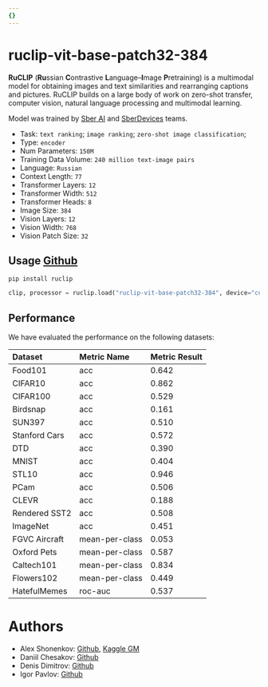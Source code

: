 ```yaml
---
{}
---
```

# ruclip-vit-base-patch32-384

**RuCLIP** (**Ru**ssian **C**ontrastive **L**anguage–**I**mage **P**retraining) is a multimodal model 
for obtaining images and text similarities and rearranging captions and pictures. 
RuCLIP builds on a large body of work on zero-shot transfer, computer vision, natural language processing and 
multimodal learning. 

Model was trained by [Sber AI](https://github.com/sberbank-ai) and [SberDevices](https://sberdevices.ru/) teams.  
* Task: `text ranking`; `image ranking`; `zero-shot image classification`;
* Type: `encoder`
* Num Parameters: `150M`
* Training Data Volume: `240 million text-image pairs`
* Language: `Russian`
* Context Length: `77`
* Transformer Layers: `12`
* Transformer Width: `512`
* Transformer Heads: `8`
* Image Size: `384`
* Vision Layers: `12`
* Vision Width: `768`
* Vision Patch Size: `32`

## Usage [Github](https://github.com/sberbank-ai/ru-clip)

```
pip install ruclip
```

```python
clip, processor = ruclip.load("ruclip-vit-base-patch32-384", device="cuda")
```


## Performance
We have evaluated the performance on the following datasets:

| Dataset       | Metric Name    | Metric Result               |
|:--------------|:---------------|:----------------------------|
| Food101       | acc            | 0.642                       |
| CIFAR10       | acc            | 0.862                       |
| CIFAR100      | acc            | 0.529                       |
| Birdsnap      | acc            | 0.161                       |
| SUN397        | acc            | 0.510                       |
| Stanford Cars | acc            | 0.572                       |
| DTD           | acc            | 0.390	                     |
| MNIST         | acc            | 0.404	                     |
| STL10         | acc            | 0.946	                     |
| PCam          | acc            | 0.506                       |
| CLEVR         | acc            | 0.188                       |
| Rendered SST2 | acc            | 0.508                       |
| ImageNet      | acc            | 0.451                       |
| FGVC Aircraft | mean-per-class | 0.053                       |
| Oxford Pets   | mean-per-class | 0.587                       |
| Caltech101    | mean-per-class | 0.834	                     |
| Flowers102    | mean-per-class | 0.449                       |
| HatefulMemes  | roc-auc        | 0.537                       |




# Authors

+ Alex Shonenkov: [Github](https://github.com/shonenkov), [Kaggle GM](https://www.kaggle.com/shonenkov)
+ Daniil Chesakov: [Github](https://github.com/Danyache)
+ Denis Dimitrov: [Github](https://github.com/denndimitrov)
+ Igor Pavlov: [Github](https://github.com/boomb0om)
